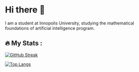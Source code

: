 # Hi there 👋
I am a student at Innopolis University, studying the mathematical foundations of artificial intelligence program.
## :fire: My Stats :
[![GitHub Streak](http://github-readme-streak-stats.herokuapp.com?user=rusha-mathing&theme=dark&background=000000)](https://git.io/streak-stats)

[![Top Langs](https://github-readme-stats.vercel.app/api/top-langs/?username=rusha-mathing&theme=dark&layout=donut)](https://github.com/anuraghazra/github-readme-stats)
